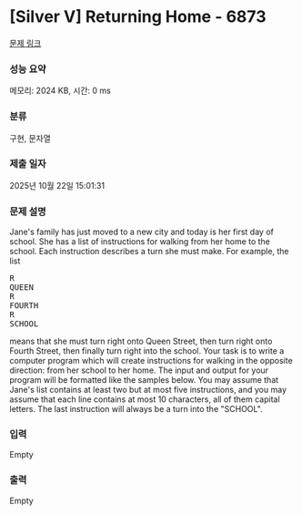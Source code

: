 # [Silver V] Returning Home - 6873 

[문제 링크](https://www.acmicpc.net/problem/6873) 

### 성능 요약

메모리: 2024 KB, 시간: 0 ms

### 분류

구현, 문자열

### 제출 일자

2025년 10월 22일 15:01:31

### 문제 설명

<p>Jane's family has just moved to a new city and today is her first day of school. She has a list of instructions for walking from her home to the school. Each instruction describes a turn she must make. For example, the list</p>

<pre>R
QUEEN
R
FOURTH
R
SCHOOL</pre>

<p>means that she must turn right onto Queen Street, then turn right onto Fourth Street, then finally turn right into the school. Your task is to write a computer program which will create instructions for walking in the opposite direction: from her school to her home. The input and output for your program will be formatted like the samples below. You may assume that Jane's list contains at least two but at most five instructions, and you may assume that each line contains at most 10 characters, all of them capital letters. The last instruction will always be a turn into the "SCHOOL".</p>

### 입력 

 Empty

### 출력 

 Empty

